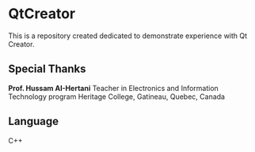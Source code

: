 # QtCreator
This is a repository created dedicated to demonstrate experience with Qt Creator.

## Special Thanks
**Prof. Hussam AI-Hertani**
Teacher in Electronics and Information Technology program
Heritage College, Gatineau, Quebec, Canada

## Language
C++
